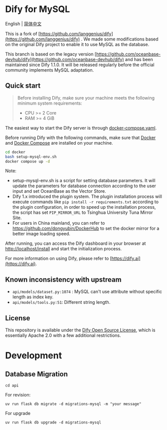 # Dify for MySQL

English | [简体中文](README_CN.md)

This is a fork of [https://github.com/langgenius/dify](https://github.com/langgenius/dify) . We made some modifications based on the original Dify project to enable it to use MySQL as the database.

This branch is based on the legacy version [https://github.com/oceanbase-devhub/dify](https://github.com/oceanbase-devhub/dify) and has been maintained since Dify 1.1.0. It will be released regularly before the official community implements MySQL adaptation.

## Quick start

> Before installing Dify, make sure your machine meets the following minimum system requirements:
>
> - CPU >= 2 Core
> - RAM >= 4 GiB

The easiest way to start the Dify server is through [docker-compose.yaml](docker/docker-compose.yaml). 

Before running Dify with the following commands, make sure that [Docker](https://docs.docker.com/get-docker/) and [Docker Compose](https://docs.docker.com/compose/install/) are installed on your machine.

```bash
cd docker
bash setup-mysql-env.sh
docker compose up -d
```

Note:
- setup-mysql-env.sh is a script for setting database parameters. It will update the parameters for database connection according to the user input and set OceanBase as the Vector Store.
- Dify 1.x introduced the plugin system. The plugin installation process will execute commands like `pip install -r requirements.txt` according to the plugin configuration, in order to speed up the installation process, the script has set `PIP_MIRROR_URL` to Tsinghua University Tuna Mirror Site. 
- For users in China mainland, you can refer to https://github.com/dongyubin/DockerHub to set the docker mirror for a better image loading speed.

After running, you can access the Dify dashboard in your browser at [http://localhost/install](http://localhost/install) and start the initialization process.

For more information on using Dify, please refer to [https://dify.ai](https://dify.ai).

## Known inconsistency with upstream
- `api/models/dataset.py:1074` : MySQL can't use attribute without specific length as index key.
- `api/models/tools.py:51`: Different string length.

## License

This repository is available under the [Dify Open Source License](LICENSE), which is essentially Apache 2.0 with a few additional restrictions.

# Development 

## Database Migration
```
cd api
```

For revision: 
```
uv run flask db migrate -d migrations-mysql -m "your message"
```

For upgrade
```
uv run flask db upgrade -d migrations-mysql 
```